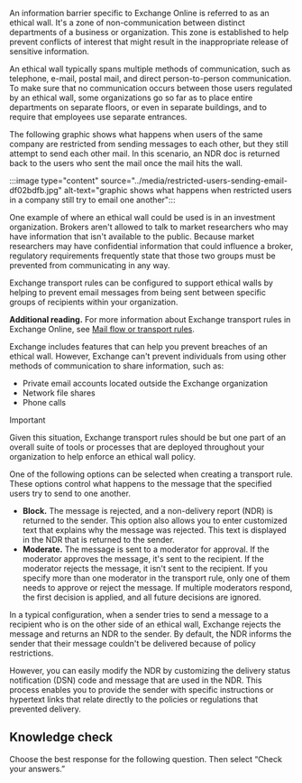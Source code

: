 An information barrier specific to Exchange Online is referred to as an ethical wall. It's a zone of non-communication between distinct departments of a business or organization. This zone is established to help prevent conflicts of interest that might result in the inappropriate release of sensitive information.

An ethical wall typically spans multiple methods of communication, such as telephone, e-mail, postal mail, and direct person-to-person communication. To make sure that no communication occurs between those users regulated by an ethical wall, some organizations go so far as to place entire departments on separate floors, or even in separate buildings, and to require that employees use separate entrances.

The following graphic shows what happens when users of the same company are restricted from sending messages to each other, but they still attempt to send each other mail. In this scenario, an NDR doc is returned back to the users who sent the mail once the mail hits the wall.

:::image type="content" source="../media/restricted-users-sending-email-df02bdfb.jpg" alt-text="graphic shows what happens when restricted users in a company still try to email one another":::


One example of where an ethical wall could be used is in an investment organization. Brokers aren't allowed to talk to market researchers who may have information that isn't available to the public. Because market researchers may have confidential information that could influence a broker, regulatory requirements frequently state that those two groups must be prevented from communicating in any way.

Exchange transport rules can be configured to support ethical walls by helping to prevent email messages from being sent between specific groups of recipients within your organization.

**Additional reading.** For more information about Exchange transport rules in Exchange Online, see [Mail flow or transport rules](https://technet.microsoft.com/library/jj919238%28v=exchg.150%29.aspx?azure-portal=true).

Exchange includes features that can help you prevent breaches of an ethical wall. However, Exchange can't prevent individuals from using other methods of communication to share information, such as:

 -  Private email accounts located outside the Exchange organization
 -  Network file shares
 -  Phone calls

> [!IMPORTANT]
> Given this situation, Exchange transport rules should be but one part of an overall suite of tools or processes that are deployed throughout your organization to help enforce an ethical wall policy.

One of the following options can be selected when creating a transport rule. These options control what happens to the message that the specified users try to send to one another.

 -  **Block.** The message is rejected, and a non-delivery report (NDR) is returned to the sender. This option also allows you to enter customized text that explains why the message was rejected. This text is displayed in the NDR that is returned to the sender.
 -  **Moderate.** The message is sent to a moderator for approval. If the moderator approves the message, it's sent to the recipient. If the moderator rejects the message, it isn't sent to the recipient. If you specify more than one moderator in the transport rule, only one of them needs to approve or reject the message. If multiple moderators respond, the first decision is applied, and all future decisions are ignored.

In a typical configuration, when a sender tries to send a message to a recipient who is on the other side of an ethical wall, Exchange rejects the message and returns an NDR to the sender. By default, the NDR informs the sender that their message couldn't be delivered because of policy restrictions.<br>

However, you can easily modify the NDR by customizing the delivery status notification (DSN) code and message that are used in the NDR. This process enables you to provide the sender with specific instructions or hypertext links that relate directly to the policies or regulations that prevented delivery.

## Knowledge check

Choose the best response for the following question. Then select “Check your answers.”